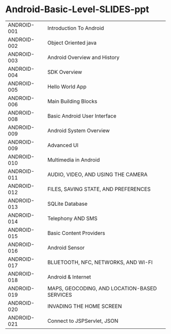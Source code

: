 # Android-Basic-Level-SLIDES-ppt
<Table>
  <TR>
    <TD>ANDROID-001</TD>
    <TD>Introduction To Android</TD>
  </TR>
  <TR>
    <TD>ANDROID-002</TD>
    <TD>Object Oriented java</TD>
  </TR>
  <TR>
    <TD>ANDROID-003</TD>
    <TD>Android Overview and History</TD>
  </TR>
  <TR>
    <TD>ANDROID-004</TD>
    <TD>SDK Overview</TD>
  </TR>
  <TR>
    <TD>ANDROID-005</TD>
    <TD>Hello World App</TD>
  </TR>
  <TR>
    <TD>ANDROID-006</TD>
    <TD>Main Building Blocks</TD>
  </TR>
 
  <TR>
    <TD>ANDROID-008</TD>
    <TD>Basic Android User Interface</TD>
  </TR>
  <TR>
    <TD>ANDROID-009</TD>
    <TD>Android System Overview</TD>
  </TR>
  <TR>
    <TD>ANDROID-009</TD>
    <TD>Advanced UI</TD>
  </TR>
  <TR>
    <TD>ANDROID-010</TD>
    <TD>Multimedia in Android</TD>
  </TR>
  <TR>
    <TD>ANDROID-011</TD>
    <TD>AUDIO, VIDEO, AND USING THE CAMERA</TD>
  </TR>
  
  <TR>
    <TD>ANDROID-012</TD>
    <TD>FILES, SAVING STATE, AND PREFERENCES</TD>
  </TR>
  <TR>
    <TD>ANDROID-013</TD>
    <TD>SQLite Database</TD>
  </TR>
  <TR>
    <TD>ANDROID-014</TD>
    <TD>Telephony AND SMS</TD>
  </TR>
  <TR>
    <TD>ANDROID-015</TD>
    <TD>Basic Content Providers</TD>
  </TR>
  <TR>
    <TD>ANDROID-016</TD>
    <TD>Android Sensor</TD>
  </TR>
  <TR>
    <TD>ANDROID-017</TD>
    <TD>BLUETOOTH, NFC, NETWORKS, AND WI-FI</TD>
  </TR>
  <TR>
    <TD>ANDROID-018</TD>
    <TD>Android & Internet</TD>
  </TR>
  <TR>
    <TD>ANDROID-019</TD>
    <TD>MAPS, GEOCODING, AND LOCATION-BASED SERVICES</TD>
  </TR>
   <TR>
    <TD>ANDROID-020</TD>
    <TD>INVADING THE HOME SCREEN</TD>
  </TR>
  <TR>
    <TD>ANDROID-021</TD>
    <TD>Connect to JSPServlet, JSON</TD>
  </TR>
  </TR>
  
</table>
